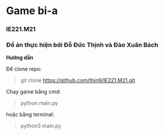 # Game bi-a
### IE221.M21

### Đồ án thực hiện bởi Đỗ Đức Thịnh và Đào Xuân Bách

**Hướng dẫn**

Để clone repo:
> git clone https://github.com/thin9/IE221.M21.git

Chạy game bằng cmd:
> python main.py

hoặc bằng terminal:
> python3 main.py


